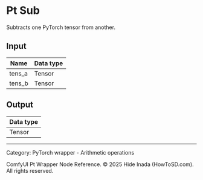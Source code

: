# Pt Sub
Subtracts one PyTorch tensor from another.

## Input
| Name | Data type |
|---|---|
| tens_a | Tensor |
| tens_b | Tensor |

## Output
| Data type |
|---|
| Tensor |

<HR>
Category: PyTorch wrapper - Arithmetic operations

ComfyUI Pt Wrapper Node Reference. © 2025 Hide Inada (HowToSD.com). All rights reserved.
